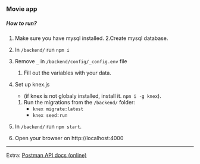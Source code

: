 ### Movie app

##### How to run?

1. Make sure you have mysql installed.
   2.Create mysql database.
2. In `/backend/` run `npm i `
3. Remove `_` in `/backend/config/_config.env` file
   1. Fill out the variables with your data.
4. Set up knex.js

   - (if knex is not globaly installed, install it. `npm i -g knex`).

   1. Run the migrations from the `/backend/` folder:
      - `knex migrate:latest`
      - `knex seed:run`

5. In `/backend/` run `npm start`.
6. Open your browser on http://localhost:4000

---

Extra:
[Postman API docs (online)](https://documenter.getpostman.com/view/10381878/TVRoWkWp)
